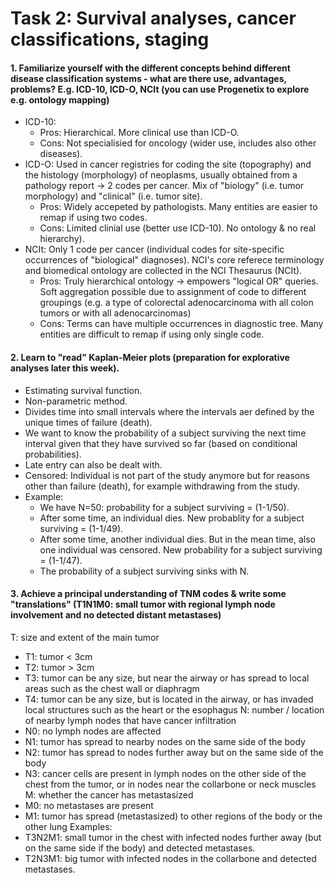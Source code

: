 # Task 2: Survival analyses, cancer classifications, staging

#### 1. Familiarize yourself with the different concepts behind different disease classification systems - what are there use, advantages, problems? E.g. ICD-10, ICD-O, NCIt (you can use Progenetix to explore e.g. ontology mapping)
* ICD-10:
  * Pros: Hierarchical. More clinical use than ICD-O.
  * Cons: Not specialisied for oncology (wider use, includes also other diseases).
* ICD-O: Used in cancer registries for coding the site (topography) and the histology (morphology) of neoplasms, usually obtained from a pathology report -> 2 codes per cancer. Mix of "biology" (i.e. tumor morphology) and "clinical" (i.e. tumor site).
  * Pros: Widely accepeted by pathologists. Many entities are easier to remap if using two codes.
  * Cons: Limited clinial use (better use ICD-10). No ontology & no real hierarchy).
* NCIt: Only 1 code per cancer (individual codes for site-specific occurrences of "biological" diagnoses). NCI's core referece terminology and biomedical ontology are collected in the NCI Thesaurus (NCIt).
  * Pros: Truly hierarchical ontology -> empowers "logical OR" queries. Soft aggregation possible due to assignment of code to different groupings (e.g. a type of colorectal adenocarcinoma with all colon tumors or with all adenocarcinomas)
  * Cons: Terms can have multiple occurrences in diagnostic tree. Many entities are difficult to remap if using only single code.


#### 2. Learn to "read" Kaplan-Meier plots (preparation for explorative analyses later this week).
* Estimating survival function.
* Non-parametric method.
* Divides time into small intervals where the intervals aer defined by the unique times of failure (death).
* We want to know the probability of a subject surviving the next time interval given that they have survived so far (based on conditional probabilities).
* Late entry can also be dealt with.
* Censored: Individual is not part of the study anymore but for reasons other than failure (death), for example withdrawing from the study.
* Example:
  * We have N=50: probability for a subject surviving = (1-1/50).
  * After some time, an individual dies. New probablity for a subject surviving = (1-1/49).
  * After some time, another individual dies. But in the mean time, also one individual was censored. New probability for a subject surviving = (1-1/47).
  * The probability of a subject surviving sinks with N.


#### 3. Achieve a principal understanding of TNM codes & write some "translations" (T1N1M0: small tumor with regional lymph node involvement and no detected distant metastases)
T: size and extent of the main tumor
* T1: tumor < 3cm
* T2: tumor > 3cm
* T3: tumor can be any size, but near the airway or has spread to local areas such as the chest wall or diaphragm
* T4: tumor can be any size, but is located in the airway, or has invaded local structures such as the heart or the esophagus
N: number / location of nearby lymph nodes that have cancer infiltration
* N0: no lymph nodes are affected
* N1: tumor has spread to nearby nodes on the same side of the body
* N2: tumor has spread to nodes further away but on the same side of the body
* N3: cancer cells are present in lymph nodes on the other side of the chest from the tumor, or in nodes near the collarbone or neck muscles
M: whether the cancer has metastasized
* M0: no metastases are present
* M1: tumor has spread (metastasized) to other regions of the body or the other lung
Examples:
* T3N2M1: small tumor in the chest with infected nodes further away (but on the same side if the body) and detected metastases.
* T2N3M1: big tumor with infected nodes in the collarbone and detected metastases.
